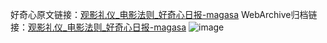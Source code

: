 好奇心原文链接：[观影礼仪_电影法则_好奇心日报-magasa](https://www.qdaily.com/articles/2080.html)
WebArchive归档链接：[观影礼仪_电影法则_好奇心日报-magasa](http://web.archive.org/web/20190623150825/https://www.qdaily.com/articles/2080.html)
![image](http://ww3.sinaimg.cn/large/007d5XDpgy1g3vbvq363uj30u03ch1kx)